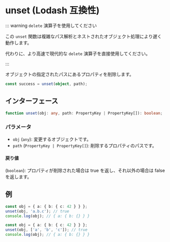 # unset (Lodash 互換性)

::: warning `delete` 演算子を使用してください

この `unset` 関数は複雑なパス解析とネストされたオブジェクト処理により遅く動作します。

代わりに、より高速で現代的な `delete` 演算子を直接使用してください。

:::

オブジェクトの指定されたパスにあるプロパティを削除します。

```typescript
const success = unset(object, path);
```

## インターフェース

```typescript
function unset(obj: any, path: PropertyKey | PropertyKey[]): boolean;
```

### パラメータ

- `obj` (`any`): 変更するオブジェクトです。
- `path` (`PropertyKey | PropertyKey[]`): 削除するプロパティのパスです。

#### 戻り値

(`boolean`): プロパティが削除された場合は true を返し、それ以外の場合は false を返します。

## 例

```typescript
const obj = { a: { b: { c: 42 } } };
unset(obj, 'a.b.c'); // true
console.log(obj); // { a: { b: {} } }

const obj = { a: { b: { c: 42 } } };
unset(obj, ['a', 'b', 'c']); // true
console.log(obj); // { a: { b: {} } }
```
